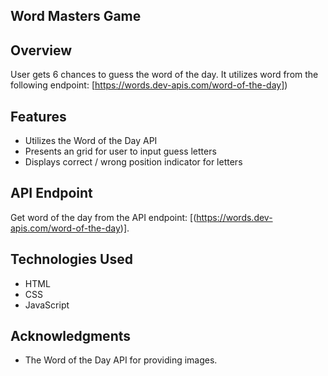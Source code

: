 ## Word Masters Game

## Overview
User gets 6 chances to guess the word of the day. 
It utilizes word from the following endpoint: [https://words.dev-apis.com/word-of-the-day])

## Features
- Utilizes the Word of the Day API
- Presents an grid for user to input guess letters
- Displays correct / wrong position indicator for letters

## API Endpoint
Get word of the day from the API endpoint: [(https://words.dev-apis.com/word-of-the-day)].

## Technologies Used
- HTML
- CSS
- JavaScript

## Acknowledgments
- The Word of the Day API for providing images.

